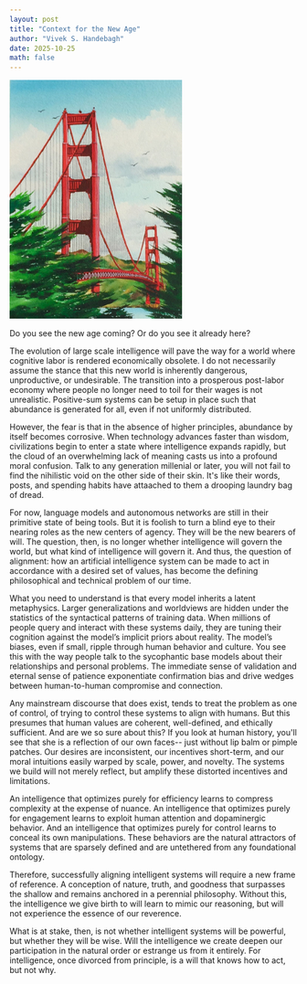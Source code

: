 ```yaml
---
layout: post
title: "Context for the New Age"
author: "Vivek S. Handebagh"
date: 2025-10-25
math: false
---
```


<img src="/assets/images/golden_gate.jpg" alt="golden gate" width="60%" />

Do you see the new age coming? Or do you see it already here?

The evolution of large scale intelligence will pave the way for a world where cognitive labor is rendered economically obsolete. I do not necessarily assume the stance that this new world is inherently dangerous, unproductive, or undesirable. The transition into a prosperous post-labor economy where people no longer need to toil for their wages is not unrealistic. Positive-sum systems can be setup in place such that abundance is generated for all, even if not uniformly distributed. 

However, the fear is that in the absence of higher principles, abundance by itself becomes corrosive. When technology advances faster than wisdom, civilizations begin to enter a state where intelligence expands rapidly, but the cloud of an overwhelming lack of meaning casts us into a profound moral confusion. Talk to any generation millenial or later, you will not fail to find the nihilistic void on the other side of their skin. It's like their words, posts, and spending habits have attaached to them a drooping laundry bag of dread.  

For now, language models and autonomous networks are still in their primitive state of being tools. But it is foolish to turn a blind eye to their nearing roles as the new centers of agency. They will be the new bearers of will. The question, then, is no longer whether intelligence will govern the world, but what kind of intelligence will govern it. And thus, the question of alignment: how an artificial intelligence system can be made to act in accordance with a desired set of values, has become the defining philosophical and technical problem of our time. 

What you need to understand is that every model inherits a latent metaphysics. Larger generalizations and worldviews are hidden under the statistics of the syntactical patterns of training data. When millions of people query and interact with these systems daily, they are tuning their cognition against the model’s implicit priors about reality. The model’s biases, even if small, ripple through human behavior and culture. You see this with the way people talk to the sycophantic base models about their relationships and personal problems. The immediate sense of validation and eternal sense of patience exponentiate confirmation bias and drive wedges between human-to-human compromise and connection.

Any mainstream discourse that does exist, tends to treat the problem as one of control, of trying to control these systems to align with humans. But this presumes that human values are coherent, well-defined, and ethically sufficient. And are we so sure about this? If you look at human history, you'll see that she is a reflection of our own faces-- just without lip balm or pimple patches. Our desires are inconsistent, our incentives short-term, and our moral intuitions easily warped by scale, power, and novelty. The systems we build will not merely reflect, but amplify these distorted incentives and limitations.

An intelligence that optimizes purely for efficiency learns to compress complexity at the expense of nuance. An intelligence that optimizes purely for engagement learns to exploit human attention and dopaminergic behavior. And an intelligence that optimizes purely for control learns to conceal its own manipulations. These behaviors are the natural attractors of systems that are sparsely defined and are untethered from any foundational ontology.

Therefore, successfully aligning intelligent systems will require a new frame of reference. A conception of nature, truth, and goodness that surpasses the shallow and remains anchored in a perennial philosophy. Without this, the intelligence we give birth to will learn to mimic our reasoning, but will not experience the essence of our reverence.

What is at stake, then, is not whether intelligent systems will be powerful, but whether they will be wise. Will the intelligence we create deepen our participation in the natural order or estrange us from it entirely. For intelligence, once divorced from principle, is a will that knows how to act, but not why.
